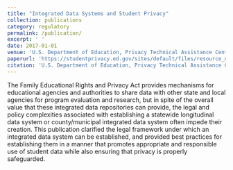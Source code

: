 ```yaml
---
title: "Integrated Data Systems and Student Privacy"
collection: publications
category: regulatory
permalink: /publication/
excerpt: ' '
date: 2017-01-01
venue: 'U.S. Department of Education, Privacy Technical Assistance Center'
paperurl: 'https://studentprivacy.ed.gov/sites/default/files/resource_document/file/IDS-Final_0.pdf'
citation: 'U.S. Department of Education, Privacy Technical Assistance Center (2017). "Integrated Data Systems and Student Privacy" [Regulatory guidance document].'
---
```

The Family Educational Rights and Privacy Act provides mechanisms for educational agencies and authorities to share data with other state and local agencies for program evaluation and research, but in spite of the overall value that these integrated data repositories can provide, the legal and policy complexities associated with establishing a statewide longitudinal data system or county/municipal integrated data system often impede their creation. This publication clarified the legal framework under which an integrated data system can be established, and provided best practices for establishing them in a manner that promotes appropriate and responsible use of student data while also ensuring that privacy is properly safeguarded.

